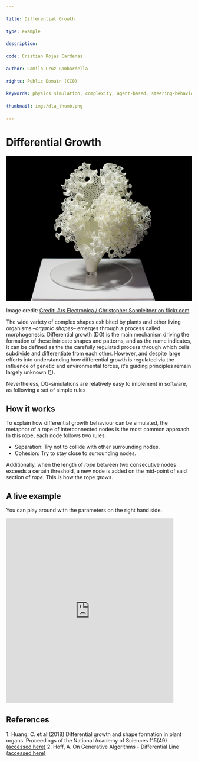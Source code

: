 ```yaml
---

title: Differential Growth

type: example

description: 

code: Cristian Rojas Cardenas

author: Camilo Cruz Gambardella

rights: Public Domain (CC0)

keywords: physics simulation, complexity, agent-based, steering-behaviours

thumbnail: imgs/dla_thumb.png

---
```


# Differential Growth

![Floraform bt Nervous System](imgs/dg1.png)

Image credit: [Credit: Ars Electronica / Christopher Sonnleitner on flickr.com](https://www.flickr.com/photos/arselectronica/34563904231)

The wide variety of complex shapes exhibited by plants and other living organisms –_organic shapes_– emerges through a process called morphogenesis. Differential growth (DG) is the main mechanism driving the formation of these intricate shapes and patterns, and as the name indicates, it can be defined as the the carefully regulated process through which cells subdivide and differentiate from each other. However, and despite large efforts into understanding how differential growth is regulated via the influence of genetic and environmental forces, it's guiding principles remain largely unknown ([1](#1)).

Nevertheless, DG-simulations are relatively easy to implement in software, as following a set of simple rules

## How it works

To explain how differential growth behaviour can be simulated, the metaphor of a rope of interconnected nodes is the most common approach. In this rope, each node follows two rules:

- Separation: Try not to collide with other surrounding nodes.
- Cohesion: Try to stay close to surrounding nodes.

Additionally, when the length of _rope_ between two consecutive nodes exceeds a certain threshold, a new node is added on the mid-point of said section of _rope_. This is how the rope _grows_.

## A live example

You can play around with the parameters on the right hand side.

<iframe height="500" style="width: 90%" scrolling="no" title="Differential growth" src="https://codesandbox.io/embed/github/GenArtRepo/differential-growth/tree/main/?fontsize=14&hidenavigation=1&theme=dark?module=sketch.js" frameborder="no" loading="lazy" allowtransparency="true" allowfullscreen="true"></iframe>


## References

<a name="1"></a>1. Huang, C. __et al__ (2018) Differential growth and shape formation in plant organs. Proceedings of the National Academy of Sciences 115(49)  [(accessed here)](https://www.pnas.org/doi/10.1073/pnas.1811296115)
<a name="2"></a>2. Hoff, A. On Generative Algorithms - Differential Line [(accessed here)](https://inconvergent.net/generative/differential-line/)